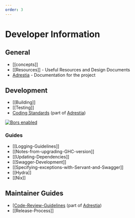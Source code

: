 ```yaml
---
order: 3
---
```


# Developer Information

## General

- [[concepts]]
- [[Resources]] - Useful Resources and Design Documents
- [Adrestia][] - Documentation for the project

[Adrestia]: https://input-output-hk.github.io/adrestia/

## Development

- [[Building]]
- [[Testing]]
- [Coding Standards](https://input-output-hk.github.io/adrestia/code/Coding-Standards) (part of [Adrestia][])

[![Bors enabled](https://bors.tech/images/badge_small.svg)](https://bors-ng.aws.iohkdev.io/repositories/12)

### Guides

- [[Logging-Guidelines]]
- [[Notes-from-upgrading-GHC-version]]
- [[Updating-Dependencies]]
- [[Swagger-Development]]
- [[Specifying-exceptions-with-Servant-and-Swagger]]
- [[Hydra]]
- [[Nix]]

## Maintainer Guides

- [[Code-Review-Guidelines](https://input-output-hk.github.io/adrestia/process/Code-Review-Guidelines) (part of [Adrestia][])
- [[Release-Process]]
